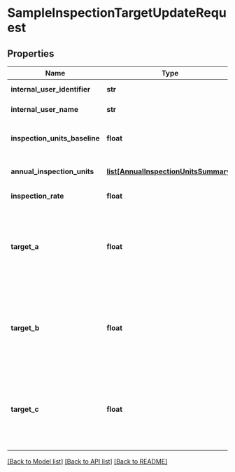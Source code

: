 # SampleInspectionTargetUpdateRequest

## Properties
Name | Type | Description | Notes
------------ | ------------- | ------------- | -------------
**internal_user_identifier** | **str** | Max length 100 characters | [optional] 
**internal_user_name** | **str** | Max length 50 characters | [optional] 
**inspection_units_baseline** | **float** | Required if annual_inspection_units not provided Must be whole number | [optional] 
**annual_inspection_units** | [**list[AnnualInspectionUnitsSummary]**](AnnualInspectionUnitsSummary.md) | Required if inspection_units_baseline not provided | [optional] 
**inspection_rate** | **float** | Must be between 20 and 100 | 
**target_a** | **float** | Sum of target_a + target_b + target_c must not exceed the quarterly quota Must be whole number See API specification Resource Guide &gt; Sampling API &gt; Sample inspection quota for more information | 
**target_b** | **float** | Sum of target_a + target_b + target_c must not exceed the quarterly quota Must be whole number See API specification Resource Guide &gt; Sampling API &gt; Sample inspection quota for more information | 
**target_c** | **float** | Sum of target_a + target_b + target_c must not exceed the quarterly quota Must be whole number See API specification Resource Guide &gt; Sampling API &gt; Sample inspection quota for more information | 

[[Back to Model list]](../README.md#documentation-for-models) [[Back to API list]](../README.md#documentation-for-api-endpoints) [[Back to README]](../README.md)

